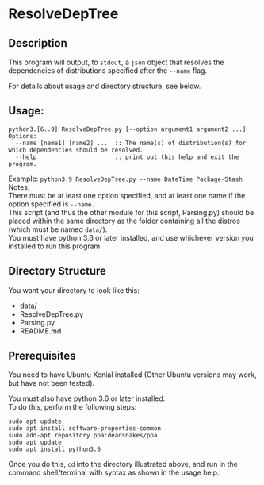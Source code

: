# ResolveDepTree

## Description

This program will output, to `stdout`, a `json` object that resolves the dependencies of distributions specified after the `--name` flag.

For details about usage and directory structure, see below.

## Usage:
```
python3.[6..9] ResolveDepTree.py [--option argument1 argument2 ...]
Options:
  --name [name1] [name2] ...  :: The name(s) of distribution(s) for which dependencies should be resolved.
  --help                      :: print out this help and exit the program.
```
Example: `python3.9 ResolveDepTree.py --name DateTime Package-Stash`<br/>
Notes:<br/>
There must be at least one option specified, and at least one name if the option specified is `--name`.<br/>
This script (and thus the other module for this script, Parsing.py) should be placed within the same directory as the folder containing all the distros (which must be named `data/`).<br/>
You must have python 3.6 or later installed, and use whichever version you installed to run this program.

## Directory Structure

You want your directory to look like this:

* data/
* ResolveDepTree.py
* Parsing.py
* README.md

## Prerequisites

You need to have Ubuntu Xenial installed (Other Ubuntu versions may work, but have not been tested).

You must also have python 3.6 or later installed.<br/>
To do this, perform the following steps:
```
sudo apt update
sudo apt install software-properties-common
sudo add-apt repository ppa:deadsnakes/ppa
sudo apt update
sudo apt install python3.6
```

Once you do this, `cd` into the directory illustrated above, and run in the command shell/terminal with syntax as shown in the usage help.
